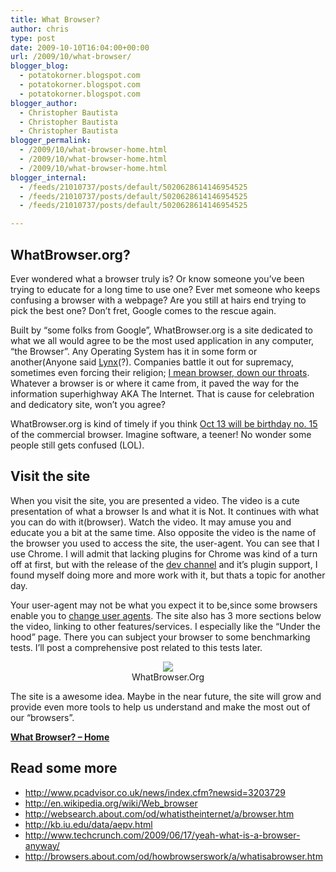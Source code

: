 ```yaml
---
title: What Browser?
author: chris
type: post
date: 2009-10-10T16:04:00+00:00
url: /2009/10/what-browser/
blogger_blog:
  - potatokorner.blogspot.com
  - potatokorner.blogspot.com
  - potatokorner.blogspot.com
blogger_author:
  - Christopher Bautista
  - Christopher Bautista
  - Christopher Bautista
blogger_permalink:
  - /2009/10/what-browser-home.html
  - /2009/10/what-browser-home.html
  - /2009/10/what-browser-home.html
blogger_internal:
  - /feeds/21010737/posts/default/5020628614146954525
  - /feeds/21010737/posts/default/5020628614146954525
  - /feeds/21010737/posts/default/5020628614146954525

---
```

## WhatBrowser.org?

Ever wondered what a browser truly is? Or know someone you&#8217;ve been trying to educate for a long time to use one? Ever met someone who keeps confusing a browser with a webpage? Are you still at hairs end trying to pick the best one? Don&#8217;t fret, Google comes to the rescue again. <a name='more'></a>

Built by &#8220;some folks from Google&#8221;, WhatBrowser.org is a site dedicated to what we all would agree to be the most used application in any computer, &#8220;the Browser&#8221;. Any Operating System has it in some form or another(Anyone said <a href="http://en.wikipedia.org/wiki/Lynx_(web_browser))" target="_blank">Lynx</a>(?). Companies battle it out for supremacy, sometimes even forcing their religion; <a href="http://www.pcadvisor.co.uk/news/index.cfm?newsid=3203729&pn=2" target="_blank">I mean browser, down our throats</a>. Whatever a browser is or where it came from, it paved the way for the information superhighway AKA The Internet. That is cause for celebration and dedicatory site, won&#8217;t you agree? 

WhatBrowser.org is kind of timely if you think <a href="http://www.pcadvisor.co.uk/news/index.cfm?newsid=3203729" target="_blank">Oct 13 will be birthday no. 15</a> of the commercial browser. Imagine software, a teener! No wonder some people still gets confused (LOL).<!--more-->

## Visit the site

When you visit the site, you are presented a video. The video is a cute presentation of what a browser Is and what it is Not. It continues with what you can do with it(browser). Watch the video. It may amuse you and educate you a bit at the same time. Also opposite the video is the name of the browser you used to access the site, the user-agent. You can see that I use Chrome. I will admit that lacking plugins for Chrome was kind of a turn off at first, but with the release of the <a href="http://dev.chromium.org/getting-involved/dev-channel" target="_blank">dev channel</a> and it&#8217;s plugin support, I found myself doing more and more work with it, but thats a topic for another day. 

Your user-agent may not be what you expect it to be,since some browsers enable you to <a href="http://johnbokma.com/mexit/2004/04/24/changinguseragent.html" target="_blank">change user agents</a>. The site also has 3 more sections below the video, linking to other features/services. I especially like the &#8220;Under the hood&#8221; page. There you can subject your browser to some benchmarking tests. I&#8217;ll post a comprehensive post related to this tests later.

<div style="clear: both; text-align: center;">
  <a href="http://3.bp.blogspot.com/_BBS5bkzuLXM/StCj8W4Lr_I/AAAAAAAADJs/oMXt0rUh3tw/s1600-h/potatokorner-whatbrowser.PNG" style="margin-left: 1em; margin-right: 1em;"><img border="0" src="http://3.bp.blogspot.com/_BBS5bkzuLXM/StCj8W4Lr_I/AAAAAAAADJs/oMXt0rUh3tw/s400/potatokorner-whatbrowser.PNG" /></a><br />WhatBrowser.Org
</div>

The site is a awesome idea. Maybe in the near future, the site will grow and provide even more tools to help us understand and make the most out of our &#8220;browsers&#8221;. 

**[What Browser? &#8211; Home][1]**

## Read some more

  * <a href="http://www.pcadvisor.co.uk/news/index.cfm?newsid=3203729" target="_blank">http://www.pcadvisor.co.uk/news/index.cfm?newsid=3203729</a>
  * <a href="http://en.wikipedia.org/wiki/Web_browser" target="_blank">http://en.wikipedia.org/wiki/Web_browser</a>
  * <a href="http://websearch.about.com/od/whatistheinternet/a/browser.htm" target="_blank">http://websearch.about.com/od/whatistheinternet/a/browser.htm</a>
  * <a href="http://kb.iu.edu/data/aepv.html" target="_blank">http://kb.iu.edu/data/aepv.html</a>
  * <a href="http://www.techcrunch.com/2009/06/17/yeah-what-is-a-browser-anyway/" target="_blank">http://www.techcrunch.com/2009/06/17/yeah-what-is-a-browser-anyway/</a>
  * <a href="http://browsers.about.com/od/howbrowserswork/a/whatisabrowser.htm" target="_blank">http://browsers.about.com/od/howbrowserswork/a/whatisabrowser.htm</a>

 [1]: http://www.whatbrowser.org/